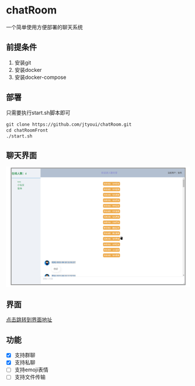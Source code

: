 # chatRoom
一个简单使用方便部署的聊天系统

## 前提条件
1. 安装git
2. 安装docker
3. 安装docker-compose

## 部署
只需要执行start.sh脚本即可
```shell
git clone https://github.com/jtyoui/chatRoom.git
cd chatRoomFront
./start.sh
```

## 聊天界面
![聊天界面](./home.png)

## 界面
[点击跳转到界面地址](https://github.com/jtyoui/chatRoomFront)

## 功能
- [x] 支持群聊
- [x] 支持私聊
- [ ] 支持emoji表情
- [ ] 支持文件传输
